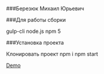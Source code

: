 ###Березюк Михаил Юрьевич

###Для работы сборки

gulp-cli
node.js
npm 5

###Установка проекта

Клонировать проект
npm i
npm start

[Demo](https://sweepj.github.io/portfolio/public)